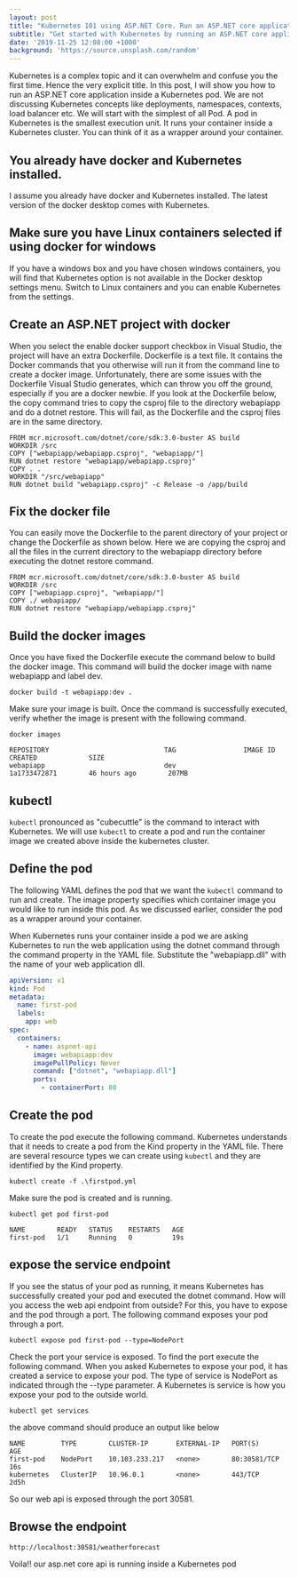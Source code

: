 ```yaml
---
layout: post
title: "Kubernetes 101 using ASP.NET Core. Run an ASP.NET core application inside a Kubernetes Pod"
subtitle: "Get started with Kubernetes by running an ASP.NET core application inside a Kubernetes Pod"
date: '2019-11-25 12:08:00 +1000'
background: 'https://source.unsplash.com/random'
---
```

Kubernetes is a complex topic and it can overwhelm and confuse you the first time. Hence the very explicit title. In this post, I will show you how to run an ASP.NET core application inside a Kubernetes pod. We are not discussing Kubernetes concepts like deployments, namespaces, contexts, load balancer etc. We will start with the simplest of all Pod. A pod in Kubernetes is the smallest execution unit. It runs your container inside a Kubernetes cluster. You can think of it as a wrapper around your container.
## You already have docker and Kubernetes installed.
I assume you already have docker and Kubernetes installed. The latest version of the docker desktop comes with Kubernetes.
## Make sure you have Linux containers selected if using docker for windows
If you have a windows box and you have chosen windows containers, you will find that Kubernetes option is not available in the Docker desktop settings menu. Switch to Linux containers and you can enable Kubernetes from the settings. 
## Create an ASP.NET project with docker
When you select the enable docker support checkbox in Visual Studio, the project will have an extra Dockerfile. Dockerfile is a text file. It contains the Docker commands that you otherwise will run it from the command line to create a docker image. Unfortunately, there are some issues with the Dockerfile Visual Studio generates, which can throw you off the ground, especially if you are a docker newbie. If you look at the Dockerfile below, the copy command tries to copy the csproj file to the directory webapiapp and do a dotnet restore. This will fail, as the Dockerfile and the csproj files are in the same directory.
```
FROM mcr.microsoft.com/dotnet/core/sdk:3.0-buster AS build
WORKDIR /src
COPY ["webapiapp/webapiapp.csproj", "webapiapp/"]
RUN dotnet restore "webapiapp/webapiapp.csproj"
COPY . .
WORKDIR "/src/webapiapp"
RUN dotnet build "webapiapp.csproj" -c Release -o /app/build
```
## Fix the docker file
You can easily move the Dockerfile to the parent directory of your project or change the Dockerfile as shown below. Here we are copying the csproj and all the files in the current directory to the webapiapp directory before executing the dotnet restore command.

```
FROM mcr.microsoft.com/dotnet/core/sdk:3.0-buster AS build
WORKDIR /src
COPY ["webapiapp.csproj", "webapiapp/"]
COPY ./ webapiapp/
RUN dotnet restore "webapiapp/webapiapp.csproj"
```
## Build the docker images
Once you have fixed the Dockerfile execute the command below to build the docker image. This command will build the docker image with name webapiapp and label dev.
```
docker build -t webapiapp:dev .
```
Make sure your image is built. Once the command is successfully executed, verify whether the image is present with the following command.
```
docker images

REPOSITORY                             TAG                 IMAGE ID            CREATED             SIZE
webapiapp                              dev                 1a1733472871        46 hours ago        207MB
```
## kubectl
```kubectl``` pronounced as "cubecuttle" is the command to interact with Kubernetes. We will use ```kubectl``` to create a pod and run the container image we created above inside the kubernetes cluster.
## Define the pod

The following YAML defines the pod that we want the ```kubectl``` command to run and create. The image property specifies which container image you would like to run inside this pod. As we discussed earlier, consider the pod as a wrapper around your container.

When Kubernetes runs your container inside a pod we are asking Kubernetes to run the web application using the dotnet command through the command property in the YAML file. Substitute the "webapiapp.dll" with the name of your web application dll. 

```yaml
apiVersion: v1
kind: Pod
metadata:
  name: first-pod
  labels:
    app: web
spec:
  containers:
    - name: aspnet-api
      image: webapiapp:dev
      imagePullPolicy: Never
      command: ["dotnet", "webapiapp.dll"]
      ports:
        - containerPort: 80
```
## Create the pod
To create the pod execute the following command. Kubernetes understands that it needs to create a pod from the Kind property in the YAML file. There are several resource types we can create using ```kubectl``` and they are identified by the Kind property.

```
kubectl create -f .\firstpod.yml
```
Make sure the pod is created and is running.
```
kubectl get pod first-pod

NAME        READY   STATUS    RESTARTS   AGE
first-pod   1/1     Running   0          19s
```
## expose the service endpoint
If you see the status of your pod as running,  it means Kubernetes has successfully created your pod and executed the dotnet command. How will you access the web api endpoint from outside? For this, you have to expose and the pod through a port. The following command exposes your pod through a port.
```
kubectl expose pod first-pod --type=NodePort
```
Check the port your service is exposed. To find the port execute the following command. When you asked Kubernetes to expose your pod, it has created a service to expose your pod. The type of service is NodePort as indicated through the --type parameter. A Kubernetes is service is how you expose your pod to the outside world.
```
kubectl get services
```
the above command should produce an output like below
```
NAME         TYPE        CLUSTER-IP       EXTERNAL-IP   PORT(S)        AGE
first-pod    NodePort    10.103.233.217   <none>        80:30581/TCP   16s
kubernetes   ClusterIP   10.96.0.1        <none>        443/TCP        2d5h
```
So our web api is exposed through the port 30581.
## Browse the endpoint
```
http://localhost:30581/weatherforecast
```

Voila!! our asp.net core api is running inside a Kubernetes pod